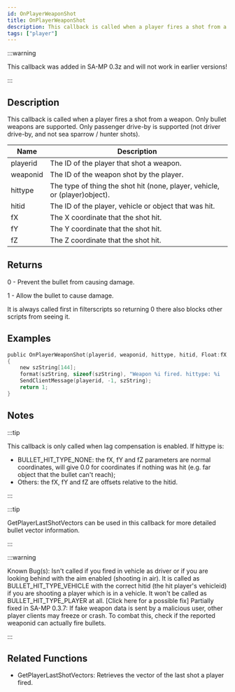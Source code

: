 ```yaml
---
id: OnPlayerWeaponShot
title: OnPlayerWeaponShot
description: This callback is called when a player fires a shot from a weapon.
tags: ["player"]
---
```


<TagLinks />

:::warning

This callback was added in SA-MP 0.3z and will not work in earlier versions!

:::

## Description

This callback is called when a player fires a shot from a weapon. Only bullet weapons are supported. Only passenger drive-by is supported (not driver drive-by, and not sea sparrow / hunter shots).

| Name     | Description                                                                |
| -------- | -------------------------------------------------------------------------- |
| playerid | The ID of the player that shot a weapon.                                   |
| weaponid | The ID of the weapon shot by the player.                                   |
| hittype  | The type of thing the shot hit (none, player, vehicle, or (player)object). |
| hitid    | The ID of the player, vehicle or object that was hit.                      |
| fX       | The X coordinate that the shot hit.                                        |
| fY       | The Y coordinate that the shot hit.                                        |
| fZ       | The Z coordinate that the shot hit.                                        |

## Returns

0 - Prevent the bullet from causing damage.

1 - Allow the bullet to cause damage.

It is always called first in filterscripts so returning 0 there also blocks other scripts from seeing it.

## Examples

```c
public OnPlayerWeaponShot(playerid, weaponid, hittype, hitid, Float:fX, Float:fY, Float:fZ)
{
    new szString[144];
    format(szString, sizeof(szString), "Weapon %i fired. hittype: %i   hitid: %i   pos: %f, %f, %f", weaponid, hittype, hitid, fX, fY, fZ);
    SendClientMessage(playerid, -1, szString);
    return 1;
}
```

## Notes

:::tip

This callback is only called when lag compensation is enabled.
If hittype is:

- BULLET_HIT_TYPE_NONE: the fX, fY and fZ parameters are normal coordinates, will give 0.0 for coordinates if nothing was hit (e.g. far object that the bullet can't reach);
- Others: the fX, fY and fZ are offsets relative to the hitid.

:::

:::tip

GetPlayerLastShotVectors can be used in this callback for more detailed bullet vector information.

:::

:::warning

Known Bug(s):
Isn't called if you fired in vehicle as driver or if you are looking behind with the aim enabled (shooting in air).
It is called as BULLET_HIT_TYPE_VEHICLE with the correct hitid (the hit player's vehicleid) if you are shooting a player which is in a vehicle. It won't be called as BULLET_HIT_TYPE_PLAYER at all. [Click here for a possible fix]
Partially fixed in SA-MP 0.3.7: If fake weapon data is sent by a malicious user, other player clients may freeze or crash. To combat this, check if the reported weaponid can actually fire bullets.

:::

## Related Functions

- GetPlayerLastShotVectors: Retrieves the vector of the last shot a player fired.
